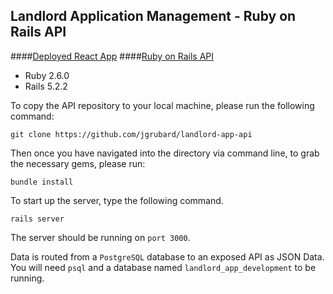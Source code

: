 Landlord Application Management - Ruby on Rails API
----

####[Deployed React App](https://landlord-app-jg.herokuapp.com)
####[Ruby on Rails API](https://landlord-app-ruby-api.herokuapp.com/v1/tenant_applications)

* Ruby 2.6.0
* Rails 5.2.2

To copy the API repository to your local machine, please run the 
 following command:

    git clone https://github.com/jgrubard/landlord-app-api

Then once you have navigated into the directory via command line, to grab the necessary gems, please run:

    bundle install

To start up the server, type the following command.

    rails server

The server should be running on `port 3000`.

Data is routed from a `PostgreSQL` database to an exposed API as JSON Data. You will need `psql` and a database named `landlord_app_development` to be running.